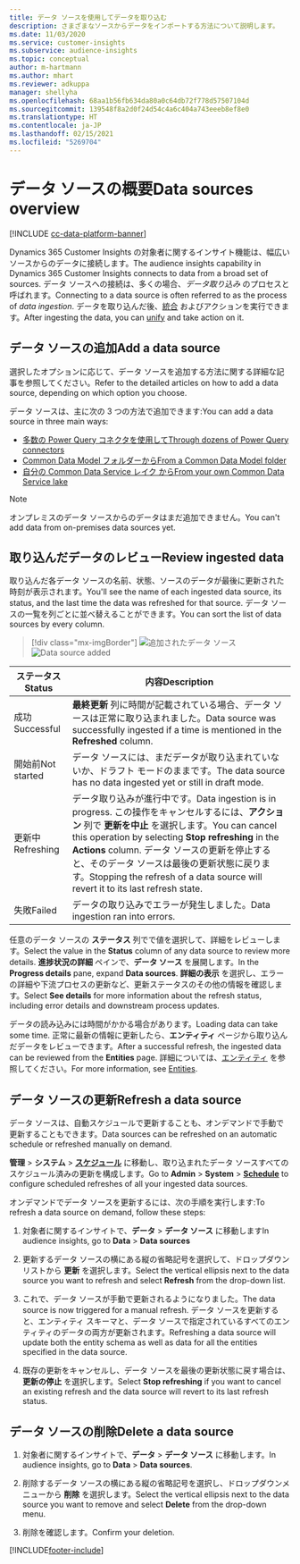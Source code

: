 ```yaml
---
title: データ ソースを使用してデータを取り込む
description: さまざまなソースからデータをインポートする方法について説明します。
ms.date: 11/03/2020
ms.service: customer-insights
ms.subservice: audience-insights
ms.topic: conceptual
author: m-hartmann
ms.author: mhart
ms.reviewer: adkuppa
manager: shellyha
ms.openlocfilehash: 68aa1b56fb634da80a0c64db72f778d57507104d
ms.sourcegitcommit: 139548f8a2d0f24d54c4a6c404a743eeeb8ef8e0
ms.translationtype: HT
ms.contentlocale: ja-JP
ms.lasthandoff: 02/15/2021
ms.locfileid: "5269704"
---
```

# <a name="data-sources-overview"></a><span data-ttu-id="0d6e0-103">データ ソースの概要</span><span class="sxs-lookup"><span data-stu-id="0d6e0-103">Data sources overview</span></span>

[!INCLUDE [cc-data-platform-banner](../includes/cc-data-platform-banner.md)]

<span data-ttu-id="0d6e0-104">Dynamics 365 Customer Insights の対象者に関するインサイト機能は、幅広いソースからのデータに接続します。</span><span class="sxs-lookup"><span data-stu-id="0d6e0-104">The audience insights capability in Dynamics 365 Customer Insights connects to data from a broad set of sources.</span></span> <span data-ttu-id="0d6e0-105">データ ソースへの接続は、多くの場合、*データ取り込み* のプロセスと呼ばれます。</span><span class="sxs-lookup"><span data-stu-id="0d6e0-105">Connecting to a data source is often referred to as the process of *data ingestion*.</span></span> <span data-ttu-id="0d6e0-106">データを取り込んだ後、[統合](data-unification.md) およびアクションを実行できます。</span><span class="sxs-lookup"><span data-stu-id="0d6e0-106">After ingesting the data, you can [unify](data-unification.md) and take action on it.</span></span>

## <a name="add-a-data-source"></a><span data-ttu-id="0d6e0-107">データ ソースの追加</span><span class="sxs-lookup"><span data-stu-id="0d6e0-107">Add a data source</span></span>

<span data-ttu-id="0d6e0-108">選択したオプションに応じて、データ ソースを追加する方法に関する詳細な記事を参照してください。</span><span class="sxs-lookup"><span data-stu-id="0d6e0-108">Refer to the detailed articles on how to add a data source, depending on which option you choose.</span></span>

<span data-ttu-id="0d6e0-109">データ ソースは、主に次の 3 つの方法で追加できます:</span><span class="sxs-lookup"><span data-stu-id="0d6e0-109">You can add a data source in three main ways:</span></span>

- [<span data-ttu-id="0d6e0-110">多数の Power Query コネクタを使用して</span><span class="sxs-lookup"><span data-stu-id="0d6e0-110">Through dozens of Power Query connectors</span></span>](connect-power-query.md)
- [<span data-ttu-id="0d6e0-111">Common Data Model フォルダーから</span><span class="sxs-lookup"><span data-stu-id="0d6e0-111">From a Common Data Model folder</span></span>](connect-common-data-model.md)
- [<span data-ttu-id="0d6e0-112">自分の Common Data Service レイク から</span><span class="sxs-lookup"><span data-stu-id="0d6e0-112">From your own Common Data Service lake</span></span>](connect-common-data-service-lake.md)

> [!NOTE]
> <span data-ttu-id="0d6e0-113">オンプレミスのデータ ソースからのデータはまだ追加できません。</span><span class="sxs-lookup"><span data-stu-id="0d6e0-113">You can't add data from on-premises data sources yet.</span></span>

## <a name="review-ingested-data"></a><span data-ttu-id="0d6e0-114">取り込んだデータのレビュー</span><span class="sxs-lookup"><span data-stu-id="0d6e0-114">Review ingested data</span></span>

<span data-ttu-id="0d6e0-115">取り込んだ各データ ソースの名前、状態、ソースのデータが最後に更新された時刻が表示されます。</span><span class="sxs-lookup"><span data-stu-id="0d6e0-115">You'll see the name of each ingested data source, its status, and the last time the data was refreshed for that source.</span></span> <span data-ttu-id="0d6e0-116">データ ソースの一覧を列ごとに並べ替えることができます。</span><span class="sxs-lookup"><span data-stu-id="0d6e0-116">You can sort the list of data sources by every column.</span></span>

> [!div class="mx-imgBorder"]
> <span data-ttu-id="0d6e0-117">![追加されたデータ ソース](media/configure-data-datasource-added.png "追加されたデータ ソース")</span><span class="sxs-lookup"><span data-stu-id="0d6e0-117">![Data source added](media/configure-data-datasource-added.png "Data source added")</span></span>

|<span data-ttu-id="0d6e0-118">ステータス</span><span class="sxs-lookup"><span data-stu-id="0d6e0-118">Status</span></span>  |<span data-ttu-id="0d6e0-119">内容</span><span class="sxs-lookup"><span data-stu-id="0d6e0-119">Description</span></span>  |
|---------|---------|
|<span data-ttu-id="0d6e0-120">成功</span><span class="sxs-lookup"><span data-stu-id="0d6e0-120">Successful</span></span>   |<span data-ttu-id="0d6e0-121">**最終更新** 列に時間が記載されている場合、データ ソースは正常に取り込まれました。</span><span class="sxs-lookup"><span data-stu-id="0d6e0-121">Data source was successfully ingested if a time is mentioned in the **Refreshed** column.</span></span>
|<span data-ttu-id="0d6e0-122">開始前</span><span class="sxs-lookup"><span data-stu-id="0d6e0-122">Not started</span></span>   |<span data-ttu-id="0d6e0-123">データ ソースには、まだデータが取り込まれていないか、ドラフト モードのままです。</span><span class="sxs-lookup"><span data-stu-id="0d6e0-123">The data source has no data ingested yet or still in draft mode.</span></span>         |
|<span data-ttu-id="0d6e0-124">更新中</span><span class="sxs-lookup"><span data-stu-id="0d6e0-124">Refreshing</span></span>    |<span data-ttu-id="0d6e0-125">データ取り込みが進行中です。</span><span class="sxs-lookup"><span data-stu-id="0d6e0-125">Data ingestion is in progress.</span></span> <span data-ttu-id="0d6e0-126">この操作をキャンセルするには、**アクション** 列で **更新を中止** を選択します。</span><span class="sxs-lookup"><span data-stu-id="0d6e0-126">You can cancel this operation by selecting **Stop refreshing** in the **Actions** column.</span></span> <span data-ttu-id="0d6e0-127">データ ソースの更新を停止すると、そのデータ ソースは最後の更新状態に戻ります。</span><span class="sxs-lookup"><span data-stu-id="0d6e0-127">Stopping the refresh of a data source will revert it to its last refresh state.</span></span>       |
|<span data-ttu-id="0d6e0-128">失敗</span><span class="sxs-lookup"><span data-stu-id="0d6e0-128">Failed</span></span>     |<span data-ttu-id="0d6e0-129">データの取り込みでエラーが発生しました。</span><span class="sxs-lookup"><span data-stu-id="0d6e0-129">Data ingestion ran into errors.</span></span>         |

<span data-ttu-id="0d6e0-130">任意のデータ ソースの **ステータス** 列でで値を選択して、詳細をレビューします。</span><span class="sxs-lookup"><span data-stu-id="0d6e0-130">Select the value in the **Status** column of any data source to review more details.</span></span> <span data-ttu-id="0d6e0-131">**進捗状況の詳細** ペインで、**データ ソース** を展開します。</span><span class="sxs-lookup"><span data-stu-id="0d6e0-131">In the **Progress details** pane, expand **Data sources**.</span></span> <span data-ttu-id="0d6e0-132">**詳細の表示** を選択し、エラーの詳細や下流プロセスの更新など、更新ステータスのその他の情報を確認します。</span><span class="sxs-lookup"><span data-stu-id="0d6e0-132">Select **See details** for more information about the refresh status, including error details and downstream process updates.</span></span>

<span data-ttu-id="0d6e0-133">データの読み込みには時間がかかる場合があります。</span><span class="sxs-lookup"><span data-stu-id="0d6e0-133">Loading data can take some time.</span></span> <span data-ttu-id="0d6e0-134">正常に最新の情報に更新したら、**エンティティ** ページから取り込んだデータをレビューできます。</span><span class="sxs-lookup"><span data-stu-id="0d6e0-134">After a successful refresh, the ingested data can be reviewed from the **Entities** page.</span></span> <span data-ttu-id="0d6e0-135">詳細については、[エンティティ](entities.md) を参照してください。</span><span class="sxs-lookup"><span data-stu-id="0d6e0-135">For more information, see [Entities](entities.md).</span></span>

## <a name="refresh-a-data-source"></a><span data-ttu-id="0d6e0-136">データ ソースの更新</span><span class="sxs-lookup"><span data-stu-id="0d6e0-136">Refresh a data source</span></span>

<span data-ttu-id="0d6e0-137">データ ソースは、自動スケジュールで更新することも、オンデマンドで手動で更新することもできます。</span><span class="sxs-lookup"><span data-stu-id="0d6e0-137">Data sources can be refreshed on an automatic schedule or refreshed manually on demand.</span></span> 

<span data-ttu-id="0d6e0-138">**管理** > **システム** > [**スケジュール**](system.md#schedule-tab) に移動し、取り込まれたデータ ソースすべてのスケジュール済みの更新を構成します。</span><span class="sxs-lookup"><span data-stu-id="0d6e0-138">Go to **Admin** > **System** > [**Schedule**](system.md#schedule-tab) to configure scheduled refreshes of all your ingested data sources.</span></span>

<span data-ttu-id="0d6e0-139">オンデマンドでデータ ソースを更新するには、次の手順を実行します:</span><span class="sxs-lookup"><span data-stu-id="0d6e0-139">To refresh a data source on demand, follow these steps:</span></span>

1. <span data-ttu-id="0d6e0-140">対象者に関するインサイトで、**データ** > **データ ソース** に移動します</span><span class="sxs-lookup"><span data-stu-id="0d6e0-140">In audience insights, go to **Data** > **Data sources**</span></span>

2. <span data-ttu-id="0d6e0-141">更新するデータ ソースの横にある縦の省略記号を選択して、ドロップダウンリストから **更新** を選択します。</span><span class="sxs-lookup"><span data-stu-id="0d6e0-141">Select the vertical ellipsis next to the data source you want to refresh and select **Refresh** from the drop-down list.</span></span>

3. <span data-ttu-id="0d6e0-142">これで、データ ソースが手動で更新されるようになりました。</span><span class="sxs-lookup"><span data-stu-id="0d6e0-142">The data source is now triggered for a manual refresh.</span></span> <span data-ttu-id="0d6e0-143">データ ソースを更新すると、エンティティ スキーマと、データ ソースで指定されているすべてのエンティティのデータの両方が更新されます。</span><span class="sxs-lookup"><span data-stu-id="0d6e0-143">Refreshing a data source will update both the entity schema as well as data for all the entities specified in the data source.</span></span>

4. <span data-ttu-id="0d6e0-144">既存の更新をキャンセルし、データ ソースを最後の更新状態に戻す場合は、**更新の停止** を選択します。</span><span class="sxs-lookup"><span data-stu-id="0d6e0-144">Select **Stop refreshing** if you want to cancel an existing refresh and the data source will revert to its last refresh status.</span></span>

## <a name="delete-a-data-source"></a><span data-ttu-id="0d6e0-145">データ ソースの削除</span><span class="sxs-lookup"><span data-stu-id="0d6e0-145">Delete a data source</span></span>

1. <span data-ttu-id="0d6e0-146">対象者に関するインサイトで、**データ** > **データ ソース** に移動します。</span><span class="sxs-lookup"><span data-stu-id="0d6e0-146">In audience insights, go to **Data** > **Data sources**.</span></span>

2. <span data-ttu-id="0d6e0-147">削除するデータ ソースの横にある縦の省略記号を選択し、ドロップダウンメニューから **削除** を選択します。</span><span class="sxs-lookup"><span data-stu-id="0d6e0-147">Select the vertical ellipsis next to the data source you want to remove and select **Delete** from the drop-down menu.</span></span>

3. <span data-ttu-id="0d6e0-148">削除を確認します。</span><span class="sxs-lookup"><span data-stu-id="0d6e0-148">Confirm your deletion.</span></span>


[!INCLUDE[footer-include](../includes/footer-banner.md)]
